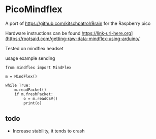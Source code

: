 # PicoMindflex
A port of https://github.com/kitschpatrol/Brain for the Raspberry pico

Hardware instructions can be found https://link-url-here.org](https://rootsaid.com/getting-raw-data-mindflex-using-arduino/

Tested on mindflex headset

usage example sending

    from mindflex import MindFlex
    
    m = MindFlex()
    
    while True:
        m.readPacket()
        if m.freshPacket:
            o = m.readCSV()
            print(o)

## todo
* Increase stability, it tends to crash

